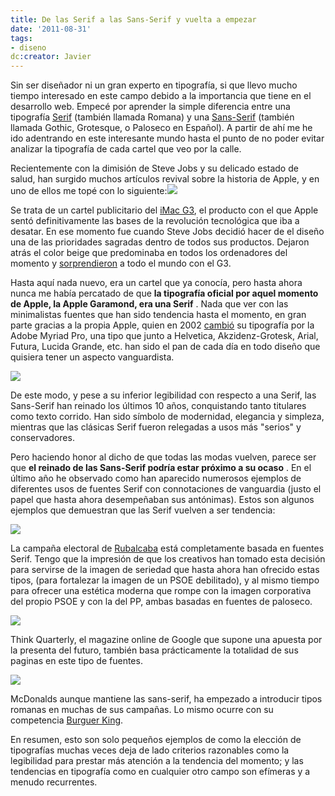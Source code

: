```yaml
---
title: De las Serif a las Sans-Serif y vuelta a empezar
date: '2011-08-31'
tags:
- diseno
dc:creator: Javier
---
```


Sin ser diseñador ni un gran experto en tipografía, si que llevo mucho tiempo interesado en este campo debido a la importancia que tiene en el desarrollo web. Empecé por aprender la simple diferencia entre una tipografía 
[Serif](http://en.wikipedia.org/wiki/Serif) (también llamada 
Romana) y una 
[Sans-Serif](http://en.wikipedia.org/wiki/Sans-serif) (también llamada 
Gothic, 
Grotesque, o 
Paloseco en Español). A partir de ahí me he ido adentrando en este interesante mundo hasta el punto de no poder evitar analizar la tipografía de cada cartel que veo por la calle.

Recientemente con la dimisión de Steve Jobs y su delicado estado de salud, han surgido muchos artículos 
revival sobre la historia de Apple, y en uno de ellos me topé con lo siguiente:![](http://blog.diacode.com/wp-content/uploads/2011/08/apple-g3-ad.jpeg)


Se trata de un cartel publicitario del 
[iMac G3](http://en.wikipedia.org/wiki/IMac_G3), el producto con el que Apple sentó definitivamente las bases de la revolución tecnológica que iba a desatar. En ese momento fue cuando Steve Jobs decidió hacer de el diseño una de las prioridades sagradas dentro de todos sus productos. Dejaron atrás el color beige que predominaba en todos los ordenadores del momento y 
[sorprendieron](http://www.youtube.com/watch?v=0BHPtoTctDY) a todo el mundo con el G3.

Hasta aquí nada nuevo, era un cartel que ya conocía, pero hasta ahora nunca me había percatado de que 
**la tipografía oficial por aquel momento de Apple, la Apple Garamond, era una Serif**
. Nada que ver con las minimalistas fuentes que han sido tendencia hasta el momento, en gran parte gracias a la propia Apple, quien en 2002 
[cambió](http://en.wikipedia.org/wiki/Typography_of_Apple_Inc.) su tipografía por la Adobe Myriad Pro, una tipo que junto a Helvetica, Akzidenz-Grotesk, Arial, Futura, Lucida Grande, etc. han sido el pan de cada día en todo diseño que quisiera tener un aspecto vanguardista.


![](http://blog.diacode.com/wp-content/uploads/2011/08/macbookair.png)

De este modo, y pese a su inferior legibilidad con respecto a una Serif, las Sans-Serif han reinado los últimos 10 años, conquistando tanto titulares como texto corrido. Han sido símbolo de modernidad, elegancia y simpleza, mientras que las clásicas Serif fueron relegadas a usos más "serios" y conservadores.

Pero haciendo honor al dicho de que todas las modas vuelven, parece ser que 
**el reinado de las Sans-Serif podría estar próximo a su ocaso**
. En el último año he observado como han aparecido numerosos ejemplos de diferentes usos de fuentes Serif con connotaciones de vanguardia (justo el papel que hasta ahora desempeñaban sus antónimas). Estos son algunos ejemplos que demuestran que las Serif vuelven a ser tendencia:


![](http://blog.diacode.com/wp-content/uploads/2011/08/rubalcaba.png)

La campaña electoral de 
[Rubalcaba](http://www.rubalcaba.net/) está completamente basada en fuentes Serif. Tengo que la impresión de que los creativos han tomado esta decisión para servirse de la imagen de seriedad que hasta ahora han ofrecido estas tipos, (para fortalezar la imagen de un PSOE debilitado), y al mismo tiempo para ofrecer una estética moderna que rompe con la imagen corporativa del propio PSOE y con la del PP, ambas basadas en fuentes de paloseco.


![](http://blog.diacode.com/wp-content/uploads/2011/08/thinkquarterly2.png)


[](http://www.thinkwithgoogle.co.uk/quarterly/innovation/)Think Quarterly, el magazine online de Google que supone una apuesta por la presenta del futuro, también basa prácticamente la totalidad de sus paginas en este tipo de fuentes. 


![](http://blog.diacode.com/wp-content/uploads/2011/08/mcdonalds.png)


[](http://http://www.mcdonalds.com/)McDonalds aunque mantiene las sans-serif, ha empezado a introducir tipos romanas en muchas de sus campañas. Lo mismo ocurre con su competencia 
[Burguer King](http://www.bk.com).

En resumen, esto son solo pequeños ejemplos de como la elección de tipografías muchas veces deja de lado criterios razonables como la legibilidad para prestar más atención a la tendencia del momento; y las tendencias en tipografía como en cualquier otro campo son efímeras y a menudo recurrentes.
